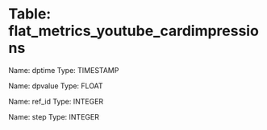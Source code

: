 Table: flat_metrics_youtube_cardimpressions
===========================================

Name: dptime
Type: TIMESTAMP

Name: dpvalue
Type: FLOAT

Name: ref_id
Type: INTEGER

Name: step
Type: INTEGER

